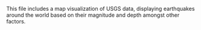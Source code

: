 This file includes a map visualization of USGS data, displaying earthquakes around the world based on their magnitude and depth amongst other factors.
